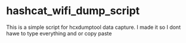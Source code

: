 # hashcat_wifi_dump_script
This is a simple script for hcxdumptool data capture. I made it so I dont hawe to type everything and or copy paste
